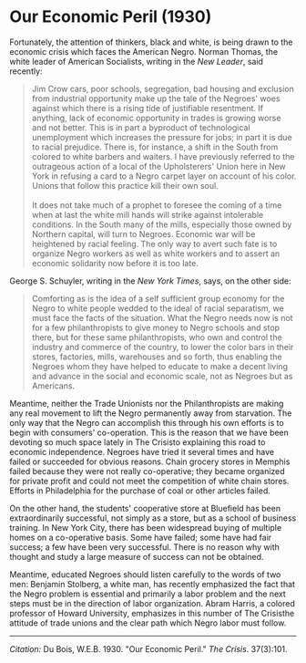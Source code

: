 <!--
title:   Our Economic Peril
author:  Du Bois, W.E.B.
journal: The Crisis
year:    1930
volume:  37
issue:   3
pages:   101
-->
# Our Economic Peril (1930)

Fortunately, the attention of thinkers, black and white, is being drawn to the economic crisis which faces the American Negro. Norman Thomas, the white leader of American Socialists, writing in the *New Leader*, said recently:

> Jim Crow cars, poor schools, segregation, bad housing and exclusion from industrial opportunity make up the tale of the Negroes' woes against which there is a rising tide of justifiable resentment. If anything, lack of economic opportunity in trades is growing worse and not better. This is in part a byproduct of technological unemployment which increases the pressure for jobs; in part it is due to racial prejudice. There is, for instance, a shift in the South from colored to white barbers and waiters. I have previously referred to the outrageous action of a local of the Upholsterers' Union here in New York in refusing a card to a Negro carpet layer on account of his color. Unions that follow this practice kill their own soul.    
&nbsp;    
> It does not take much of a prophet to foresee the coming of a time when at last the white mill hands will strike against intolerable conditions. In the South many of the mills, especially those owned by Northern capital, will turn to Negroes. Economic war will be heightened by racial feeling. The only way to avert such fate is to organize Negro workers as well as white workers and to assert an economic solidarity now before it is too late.

George S. Schuyler, writing in the *New York Times*, says, on the other side:

> Comforting as is the idea of a self sufficient group economy for the Negro to white people wedded to the ideal of racial separatism, we must face the facts of the situation. What the Negro needs now is not for a few philanthropists to give money to Negro schools and stop there, but for these same philanthropists, who own and control the industry and commerce of the country, to lower the color bars in their stores, factories, mills, warehouses and so forth, thus enabling the Negroes whom they have helped to educate to make a decent living and advance in the social and economic scale, not as Negroes but as Americans.

Meantime, neither the Trade Unionists nor the Philanthropists are making any real movement to lift the Negro permanently away from starvation. The only way that the Negro can accomplish this through his own efforts is to begin with consumers' co-operation. This is the reason that we have been devoting so much space lately in <span class = "small-caps">The Crisis</span>to explaining this road to economic independence. Negroes have tried it several times and have failed or succeeded for obvious reasons. Chain grocery stores in Memphis failed because they were not really co-operative; they became organized for private profit and could not meet the competition of white chain stores. Efforts in Philadelphia for the purchase of coal or other articles failed.

On the other hand, the students' cooperative store at Bluefield has been extraordinarily successful, not simply as a store, but as a school of business training. In New York City, there has been widespread buying of multiple homes on a co-operative basis. Some have failed; some have had fair success; a few have been very successful. There is no reason why with thought and study a large measure of success can not be obtained.

Meantime, educated Negroes should listen carefully to the words of two men: Benjamin Stolberg, a white man, has recently emphasized the fact that the Negro problem is essential and primarily a labor problem and the next steps must be in the direction of labor organization. Abram Harris, a colored professor of Howard University, emphasizes in this number of <span class = "small-caps">The Crisis</span>the attitude of trade unions and the clear path which Negro labor must follow.

_________________
*Citation:* Du Bois, W.E.B. 1930. "Our Economic Peril." *The Crisis*. 37(3):101.